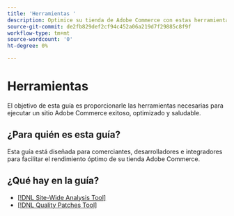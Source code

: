 ```yaml
---
title: 'Herramientas '
description: Optimice su tienda de Adobe Commerce con estas herramientas.
source-git-commit: de2fb829def2cf94c452a06a219d7f29885c8f9f
workflow-type: tm+mt
source-wordcount: '0'
ht-degree: 0%

---
```


# Herramientas

El objetivo de esta guía es proporcionarle las herramientas necesarias para ejecutar un sitio Adobe Commerce exitoso, optimizado y saludable.

## ¿Para quién es esta guía?

Esta guía está diseñada para comerciantes, desarrolladores e integradores para facilitar el rendimiento óptimo de su tienda Adobe Commerce.

## ¿Qué hay en la guía?

* [[!DNL Site-Wide Analysis Tool]](../tools/site-wide-analysis-tool/intro.md)
* [[!DNL Quality Patches Tool]](https://devdocs.magento.com/quality-patches/tool.html)
